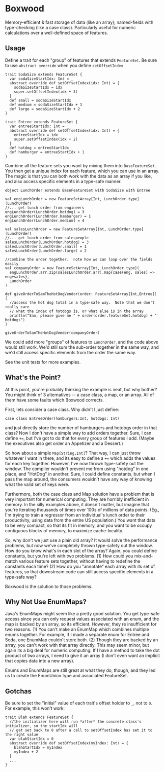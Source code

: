 Boxwood
=======

Memory-efficient & fast storage of data (like an array); named-fields with type-checking
(like a case class). Particularly useful for numeric calculations over a well-defined
space of features.

Usage
-----

Define a trait for each "group" of features that extends `FeatureSet`.  Be sure to use
`abstract override` when you define `setOffsetIndex`

    trait SodaSize extends FeatureSet {
      var sodaSizeStartIdx: Int = _
      abstract override def setOffsetIndex(idx: Int) = {
        sodaSizeStartIdx = idx
        super.setOffsetIndex(idx + 3)
      }
      def small = sodaSizeStartIdx
      def medium = sodaSizeStartIdx + 1
      def large = sodaSizeStartIdx + 2
    }

    trait Entree extends FeatureSet {
      var entreeStartIdx: Int = _
      abstract override def setOffsetIndex(idx: Int) = {
        entreeStartIdx = idx
        super.setOffsetIndex(idx + 2)
      }
      def hotdog = entreeStartIdx
      def hamburger = entreeStartIdx + 1
    }


Combine all the feature sets you want by mixing them into `BaseFeatureSet`.  You then get a unique
index for each feature, which you can use in an array.  The magic is that you can both work with
the data as an array if you like, and also access specific elements in a type-safe manner.


    object LunchOrder extends BaseFeatureSet with SodaSize with Entree

    val engLunchOrder = new FeatureSetArray[Int, LunchOrder.type](LunchOrder)
    //... get lunch order from engineers
    engLunchOrder(LunchOrder.hotdog) = 3
    engLunchOrder(LunchOrder.hamburger) = 1
    engLunchOrder(LunchOrder.medium) = 4

    val salesLunchOrder = new FeatureSetArray[Int, LunchOrder.type](LunchOrder)
    //... get lunch order from salespeople
    salesLunchOrder(LunchOrder.hotdog) = 3
    salesLunchOrder(LunchOrder.small) = 1
    salesLunchOrder(LunchOrder.large) = 2

    //combine the order together.  note how we can loop over the fields easily
    val companyOrder = new FeatureSetArray[Int, LunchOrder.type](
      engLunchOrder.arr.zip(salesLunchOrder.arr).map{case(eng, sales) => eng+sales},
      LunchOrder
    )

    def giveOrderToSamTheHotDogVendor(order: FeatureSetArray[Int,Entree]) {
      //access the hot dog total in a type-safe way.  Note that we don't really care
      // what the index of hotdogs is, or what else is in the array
      println("Sam, please give me " + order(order.featureSet.hotdog) + " hotdogs")
    }

    giveOrderToSamTheHotDogVendor(companyOrder)


We could add more "groups" of features to `LunchOrder`, and the code above would still work.  We'd still
sum the sub-order together in the same way, and we'd still access specific elements from the order the same
way.

See the unit tests for more examples.

What's the Point?
------

At this point, you're probably thinking the example is neat, but why bother?  You might think of 3 alternatives --
a case class, a map, or an array.  All of them have some faults which Boxwood corrects.

First, lets consider a case class.  Why didn't I just define:

    case class EntreeOrder(hamburgers:Int, hotdogs: Int)

and just directly store the number of hamburgers and hotdogs order in that class?  Now I don't have a simple way to add orders
together.  Sure, I can define `+=`, but I've got to do that for every group of features I add.  (Maybe the executives
also get order an Appetizer and a Dessert.)

So how about a simple `Map[String,Int]`?  That way, I can just throw whatever I want in there, and its easy to define a `+=` which
adds the values for each key together.  However, I've now thrown type-safety out the window.  The compiler wouldn't prevent me
from using "hotdog" in one place, and "HotDog" in another.  Sure, I could define constants, but when I pass the map around, the consumers
wouldn't have any way of knowing what the valid set of keys were.

Furthermore, both the case class and Map solution have a problem that is very important for numerical computing.  They are horribly
inefficient in memory.  In the silly examples above, it doesn't matter, but imagine that you're iterating thousands of times over
100s of millions of data points.  (Eg., I'm trying to train a regressor from an individual's lunch order to their productivity, using data
from the entire US population.)  You want that data to be very compact, so that its fit in memory, and you want to be occupy contiguous blocks of
memory, to maximize cache-locality.

So, why don't we just use a plain old array?  It would solve the performance problems, but now we've completely thrown type-safety out
the window.  How do you know what's in each slot of the array?  Again, you could define constants, but you're left with two problems.  (1) How
could you mix-and-match various feature sets together, without having to redefine the constants each time?  (2) How do you "annotate" each
array with its set of features, so that downstream code can still access specific elements in a type-safe way?

Boxwood is the solution to those problems.

Why Not Use EnumMaps?
------ 

Java's EnumMaps might seem like a pretty good solution.  You get type-safe access since you can only request values associated with an enum, and
the map is backed by an array, so its efficient.  However, they re insufficient for two reasons.  (1) You can't make an EnumMap which combines multiple
enums together.  For example, if I made a separate enum for Entree and Soda, one EnumMap couldn't store both.  (2) Though they are backed by an array,
you can't work with that array directly.  This may seem minor, but again its a big deal for numeric computing.  If I have a method to take the dot
product of two arrays, I need to give it an array (I don't even want an implicit that copies data into a new array).


Enums and EnumMaps are still great at what they do, though, and they led us to create the EnumUnion type and associated FeatureSet.


Gotchas
-------

Be sure to set the "initial" value of each trait's offset holder to `_`, not to `0`.  For example, this won't work:

    trait Blah extends FeatureSet {
      //the initializer here will run *after* the concrete class's initializer, so the startIdx will 
      // get set back to 0 after a call to setOffsetIndex has set it to the right value
      var blahStartIdx = 0
      abstract override def setOffsetIndex(myIndex: Int) = {
        blahStartIdx = myIndex
        myIndex + 2
      }
      ...
    }



